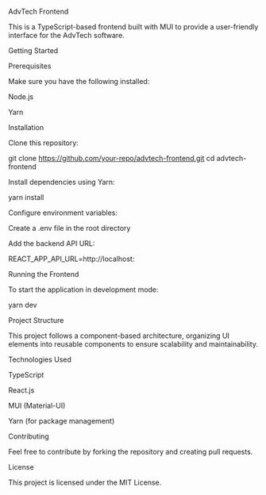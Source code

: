 AdvTech Frontend

This is a TypeScript-based frontend built with MUI to provide a user-friendly interface for the AdvTech software.

Getting Started

Prerequisites

Make sure you have the following installed:

Node.js

Yarn

Installation

Clone this repository:

git clone https://github.com/your-repo/advtech-frontend.git
cd advtech-frontend

Install dependencies using Yarn:

yarn install

Configure environment variables:

Create a .env file in the root directory

Add the backend API URL:

REACT_APP_API_URL=http://localhost:

Running the Frontend

To start the application in development mode:

yarn dev


Project Structure

This project follows a component-based architecture, organizing UI elements into reusable components to ensure scalability and maintainability.

Technologies Used

TypeScript

React.js

MUI (Material-UI)

Yarn (for package management)

Contributing

Feel free to contribute by forking the repository and creating pull requests.

License

This project is licensed under the MIT License.
